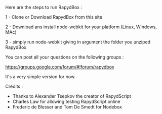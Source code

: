 Here are the steps to run RapydBox :

1 - Clone or Download RapydBox from this site

2 - Download ans install node-webkit for your platform (Linux, Windows, MAc)

3 - simply run node-webkit giving in argument the folder you unziped RapydBox

You can post all your questions on the following groups :

https://groups.google.com/forum/#!forum/rapydbox

It's a very simple version for now.

Crédits : 

 - Thanks to Alexander Tsepkov the creator of RapydScript
 - Charles Law for allowing testing RapydScript online
 - Frederic de Blesser and Tom De Smedt for Nodebox
